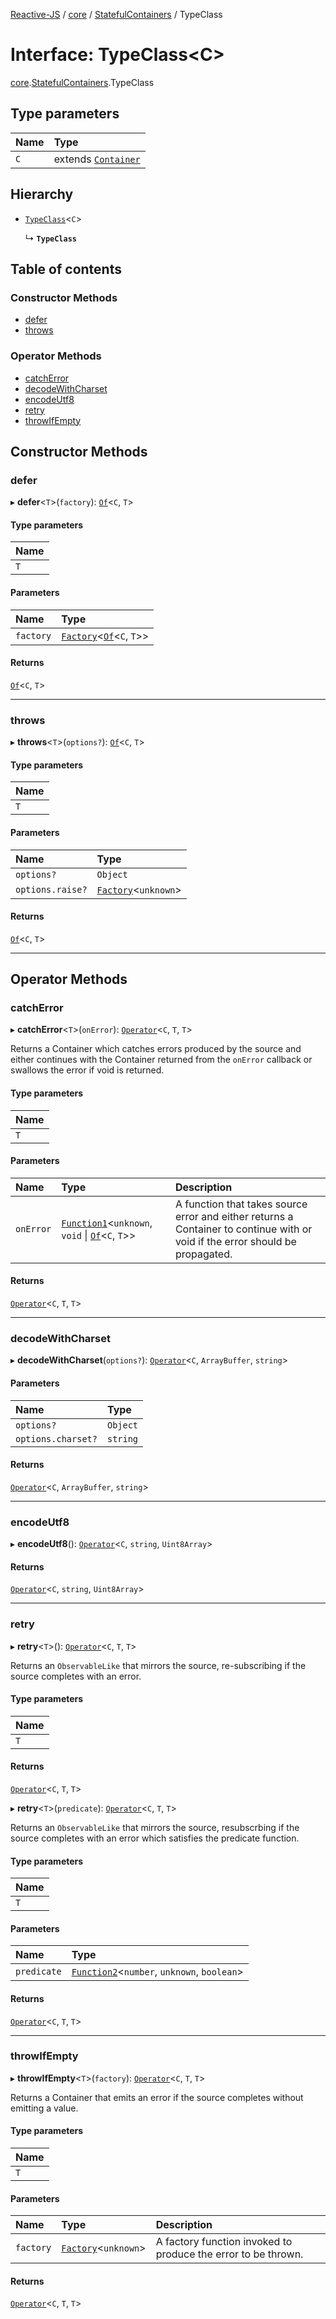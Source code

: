 [Reactive-JS](../README.md) / [core](../modules/core.md) / [StatefulContainers](../modules/core.StatefulContainers.md) / TypeClass

# Interface: TypeClass<C\>

[core](../modules/core.md).[StatefulContainers](../modules/core.StatefulContainers.md).TypeClass

## Type parameters

| Name | Type |
| :------ | :------ |
| `C` | extends [`Container`](core.Container.md) |

## Hierarchy

- [`TypeClass`](core.Containers.TypeClass.md)<`C`\>

  ↳ **`TypeClass`**

## Table of contents

### Constructor Methods

- [defer](core.StatefulContainers.TypeClass.md#defer)
- [throws](core.StatefulContainers.TypeClass.md#throws)

### Operator Methods

- [catchError](core.StatefulContainers.TypeClass.md#catcherror)
- [decodeWithCharset](core.StatefulContainers.TypeClass.md#decodewithcharset)
- [encodeUtf8](core.StatefulContainers.TypeClass.md#encodeutf8)
- [retry](core.StatefulContainers.TypeClass.md#retry)
- [throwIfEmpty](core.StatefulContainers.TypeClass.md#throwifempty)

## Constructor Methods

### defer

▸ **defer**<`T`\>(`factory`): [`Of`](../modules/core.Containers.md#of)<`C`, `T`\>

#### Type parameters

| Name |
| :------ |
| `T` |

#### Parameters

| Name | Type |
| :------ | :------ |
| `factory` | [`Factory`](../modules/functions.md#factory)<[`Of`](../modules/core.Containers.md#of)<`C`, `T`\>\> |

#### Returns

[`Of`](../modules/core.Containers.md#of)<`C`, `T`\>

___

### throws

▸ **throws**<`T`\>(`options?`): [`Of`](../modules/core.Containers.md#of)<`C`, `T`\>

#### Type parameters

| Name |
| :------ |
| `T` |

#### Parameters

| Name | Type |
| :------ | :------ |
| `options?` | `Object` |
| `options.raise?` | [`Factory`](../modules/functions.md#factory)<`unknown`\> |

#### Returns

[`Of`](../modules/core.Containers.md#of)<`C`, `T`\>

___

## Operator Methods

### catchError

▸ **catchError**<`T`\>(`onError`): [`Operator`](../modules/core.Containers.md#operator)<`C`, `T`, `T`\>

Returns a Container which catches errors produced by the source and either continues with
the Container returned from the `onError` callback or swallows the error if
void is returned.

#### Type parameters

| Name |
| :------ |
| `T` |

#### Parameters

| Name | Type | Description |
| :------ | :------ | :------ |
| `onError` | [`Function1`](../modules/functions.md#function1)<`unknown`, `void` \| [`Of`](../modules/core.Containers.md#of)<`C`, `T`\>\> | A function that takes source error and either returns a Container to continue with or void if the error should be propagated. |

#### Returns

[`Operator`](../modules/core.Containers.md#operator)<`C`, `T`, `T`\>

___

### decodeWithCharset

▸ **decodeWithCharset**(`options?`): [`Operator`](../modules/core.Containers.md#operator)<`C`, `ArrayBuffer`, `string`\>

#### Parameters

| Name | Type |
| :------ | :------ |
| `options?` | `Object` |
| `options.charset?` | `string` |

#### Returns

[`Operator`](../modules/core.Containers.md#operator)<`C`, `ArrayBuffer`, `string`\>

___

### encodeUtf8

▸ **encodeUtf8**(): [`Operator`](../modules/core.Containers.md#operator)<`C`, `string`, `Uint8Array`\>

#### Returns

[`Operator`](../modules/core.Containers.md#operator)<`C`, `string`, `Uint8Array`\>

___

### retry

▸ **retry**<`T`\>(): [`Operator`](../modules/core.Containers.md#operator)<`C`, `T`, `T`\>

Returns an `ObservableLike` that mirrors the source, re-subscribing
if the source completes with an error.

#### Type parameters

| Name |
| :------ |
| `T` |

#### Returns

[`Operator`](../modules/core.Containers.md#operator)<`C`, `T`, `T`\>

▸ **retry**<`T`\>(`predicate`): [`Operator`](../modules/core.Containers.md#operator)<`C`, `T`, `T`\>

Returns an `ObservableLike` that mirrors the source, resubscrbing
if the source completes with an error which satisfies the predicate function.

#### Type parameters

| Name |
| :------ |
| `T` |

#### Parameters

| Name | Type |
| :------ | :------ |
| `predicate` | [`Function2`](../modules/functions.md#function2)<`number`, `unknown`, `boolean`\> |

#### Returns

[`Operator`](../modules/core.Containers.md#operator)<`C`, `T`, `T`\>

___

### throwIfEmpty

▸ **throwIfEmpty**<`T`\>(`factory`): [`Operator`](../modules/core.Containers.md#operator)<`C`, `T`, `T`\>

Returns a Container that emits an error if the source completes without emitting a value.

#### Type parameters

| Name |
| :------ |
| `T` |

#### Parameters

| Name | Type | Description |
| :------ | :------ | :------ |
| `factory` | [`Factory`](../modules/functions.md#factory)<`unknown`\> | A factory function invoked to produce the error to be thrown. |

#### Returns

[`Operator`](../modules/core.Containers.md#operator)<`C`, `T`, `T`\>
